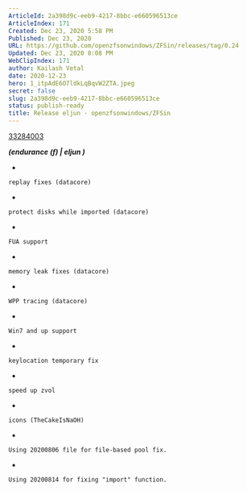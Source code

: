 ```yaml
---
ArticleId: 2a398d9c-eeb9-4217-8bbc-e660596513ce
ArticleIndex: 171
Created: Dec 23, 2020 5:58 PM
Published: Dec 23, 2020
URL: https://github.com/openzfsonwindows/ZFSin/releases/tag/0.24
Updated: Dec 23, 2020 8:08 PM
WebClipIndex: 171
author: Kailash Vetal
date: 2020-12-23
hero: 1_itpAdE6O7ldkLqBqvW2ZTA.jpeg
secret: false
slug: 2a398d9c-eeb9-4217-8bbc-e660596513ce
status: publish-ready
title: Release eljun · openzfsonwindows/ZFSin
---
```

[33284003](171%207b60798c30514041ab56b1e7cc8095c5/33284003)

***(endurance (f) | eljun )***

- 

    replay fixes (datacore)

- 

    protect disks while imported (datacore)

- 

    FUA support

- 

    memory leak fixes (datacore)

- 

    WPP tracing (datacore)

- 

    Win7 and up support

- 

    keylocation temporary fix

- 

    speed up zvol

- 

    icons (TheCakeIsNaOH)

- 

    Using 20200806 file for file-based pool fix.

- 

    Using 20200814 for fixing "import" function.
